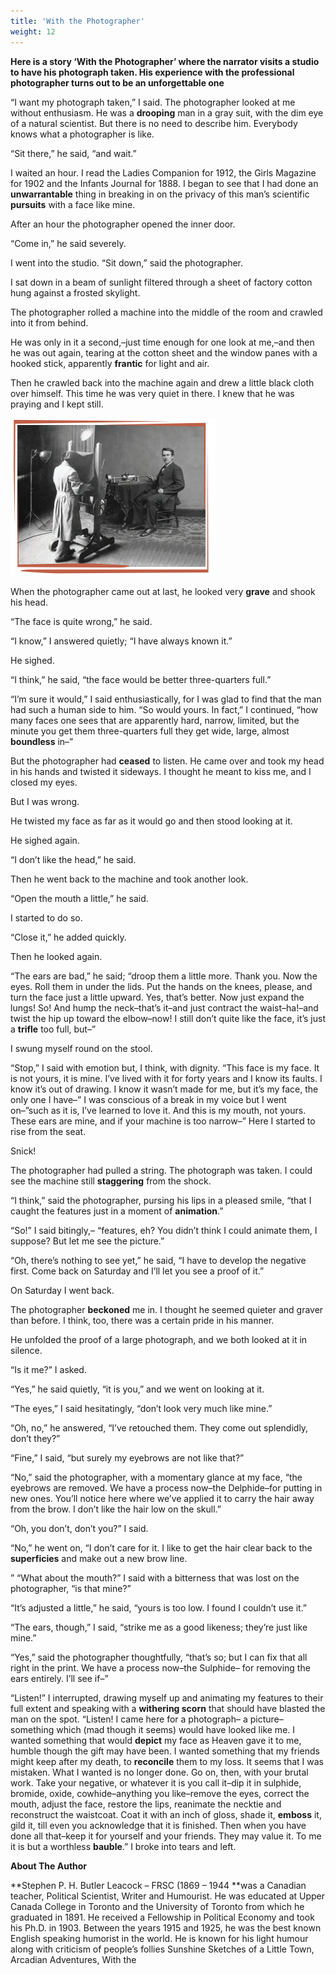 ```yaml
---
title: 'With the Photographer'
weight: 12
---
```



**Here is a story ‘With the Photographer’ where the narrator visits a studio to have his photograph taken. His experience with the professional photographer turns out to be an unforgettable one**

“I want my photograph taken,” I said. The photographer looked at me without enthusiasm. He was a **drooping** man in a gray suit, with the dim eye of a natural scientist. But there is no need to describe him. Everybody knows what a photographer is like.

 “Sit there,” he said, “and wait.”

 I waited an hour. I read the Ladies Companion for 1912, the Girls Magazine for 1902 and the Infants Journal for 1888. I began to see that I had done an **unwarrantable** thing in breaking in on the privacy of this man’s scientific **pursuits** with a face like mine.

 After an hour the photographer opened the inner door.

 “Come in,” he said severely. 



I went into the studio. “Sit down,” said the photographer.

 I sat down in a beam of sunlight filtered through a sheet of factory cotton hung against a frosted skylight.

 The photographer rolled a machine into the middle of the room and crawled into it from behind.

 He was only in it a second,–just time enough for one look at me,–and then he was out again, tearing at the cotton sheet and the window panes with a hooked stick, apparently **frantic** for light and air.

Then he crawled back into the machine again and drew a little black cloth over himself. This time he was very quiet in there. I knew that he was praying and I kept still.

![](J.png)

When the photographer came out at last, he looked very **grave** and shook his head.

 “The face is quite wrong,” he said.

 “I know,” I answered quietly; “I have always known it.”

 He sighed.

 “I think,” he said, “the face would be better three-quarters full.”

 “I’m sure it would,” I said enthusiastically, for I was glad to find that the man had such a human side to him. “So would yours. In fact,” I continued, “how many faces one sees that are apparently hard, narrow, limited, but the minute you get them three-quarters full they get wide, large, almost **boundless** in–”

 But the photographer had **ceased** to listen. He came over and took my head in his hands and twisted it sideways. I thought he meant to kiss me, and I closed my eyes.

 But I was wrong.

 He twisted my face as far as it would go and then stood looking at it.


He sighed again.

 “I don’t like the head,” he said. 

Then he went back to the machine and took another look.

 “Open the mouth a little,” he said.

 I started to do so.

 “Close it,” he added quickly.

 Then he looked again.

 “The ears are bad,” he said; “droop them a little more. Thank you. Now the eyes. Roll them in under the lids. Put the hands on the knees, please, and turn the face just a little upward. Yes, that’s better. Now just expand the lungs! So! And hump the neck–that’s it–and just contract the waist–ha!–and twist the hip up toward the elbow–now! I still don’t quite like the face, it’s just a **trifle** too full, but–”

 I swung myself round on the stool. 

“Stop,” I said with emotion but, I think, with dignity. “This face is my face. It is not yours, it is mine. I’ve lived with it for forty years and I know its faults. I know it’s out of drawing. I know it wasn’t made for me, but it’s my face, the only one I have–” I was conscious of a break in my voice but I went on–”such as it is, I’ve learned to love it. And this is my mouth, not yours. These ears are mine, and if your machine is too narrow–” Here I started to rise from the seat.

Snick!

The photographer had pulled a string. The photograph was taken. I could see the machine still **staggering** from the shock. 

“I think,” said the photographer, pursing his lips in a pleased smile, “that I caught the features just in a moment of **animation**.”

 “So!” I said bitingly,– “features, eh? You didn’t think I could animate them, I suppose? But let me see the picture.”

 “Oh, there’s nothing to see yet,” he said, “I have to develop the negative first. Come back on Saturday and I’ll let you see a proof of it.”

 On Saturday I went back.

 The photographer **beckoned** me in. I thought he seemed quieter and graver than before. I think, too, there was a certain pride in his manner.

 He unfolded the proof of a large photograph, and we both looked at it in silence. 

“Is it me?” I asked.

 “Yes,” he said quietly, “it is you,” and we went on looking at it.

“The eyes,” I said hesitatingly, “don’t look very much like mine.”

 “Oh, no,” he answered, “I’ve retouched them. They come out splendidly, don’t they?”

 “Fine,” I said, “but surely my eyebrows are not like that?”

 “No,” said the photographer, with a momentary glance at my face, “the eyebrows are removed. We have a process now–the Delphide–for putting in new ones. You’ll notice here where we’ve applied it to carry the hair away from the brow. I don’t like the hair low on the skull.” 

“Oh, you don’t, don’t you?” I said.

 “No,” he went on, “I don’t care for it. I like to get the hair clear back to the **superficies** and make out a new brow line.

” “What about the mouth?” I said with a bitterness that was lost on the photographer, “is that mine?”

 “It’s adjusted a little,” he said, “yours is too low. I found I couldn’t use it.” 

“The ears, though,” I said, “strike me as a good likeness; they’re just like mine.” 

“Yes,” said the photographer thoughtfully, “that’s so; but I can fix that all right in the print. We have a process now–the Sulphide– for removing the ears entirely. I’ll see if–”

 “Listen!” I interrupted, drawing myself up and animating my features to their full extent and speaking with a **withering scorn** that should have blasted the man on the spot. “Listen! I came here for a photograph– a picture–something which (mad though it seems) would have looked like me. I wanted something that would **depict** my face as Heaven gave it to me, humble though the gift may have been. I wanted something that my friends might keep after my death, to **reconcile** them to my loss. It seems that I was mistaken. What I wanted is no longer done. Go on, then, with your brutal work. Take your negative, or whatever it is you call it–dip it in sulphide, bromide, oxide, cowhide–anything you like–remove the eyes, correct the mouth, adjust the face, restore the lips, reanimate the necktie and reconstruct the waistcoat. Coat it with an inch of gloss, shade it, **emboss** it, gild it, till even you acknowledge that it is finished. Then when you have done all that–keep it for yourself and your friends. They may value it. To me it is but a worthless **bauble**.” I broke into tears and left.

**About The Author**

**Stephen P. H. Butler Leacock – FRSC (1869 – 1944
**was a Canadian teacher, Political Scientist, Writer
and Humourist. He was educated at Upper Canada College
in Toronto and the University of Toronto from which he
graduated in 1891. He received a Fellowship in
Political Economy and took his Ph.D. in 1903. Between
the years 1915 and 1925, he was the best known English
speaking humorist in the world. He is known for his
light humour along with criticism of people’s follies
Sunshine Sketches of a Little Town, Arcadian
Adventures, With the
